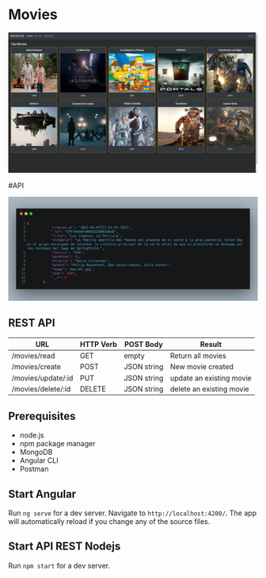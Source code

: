 # Movies

![Angular](./Screenshots/movies.png)

#API

![API](./Screenshots/API.png)


## REST API

URL  | HTTP Verb | POST Body | Result 
------------- | ------------- | ------------- | -------------
/movies/read  | GET  | empty  | Return all movies
/movies/create | POST   | JSON string  | New movie created
/movies/update/:id  | PUT   | JSON string  | update an existing movie
/movies/delete/:id  | DELETE   | JSON string  | delete an existing movie

## Prerequisites
- node.js
- npm package manager
- MongoDB
- Angular CLI
- Postman


## Start Angular

Run `ng serve` for a dev server. Navigate to `http://localhost:4200/`. The app will automatically reload if you change any of the source files.

## Start API REST Nodejs

Run `npm start` for a dev server. 

